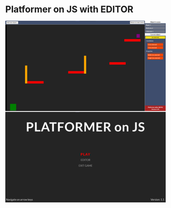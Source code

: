 # Platformer on JS with EDITOR

![img](https://github.com/paveldrobny/PlatformerJS/blob/master/editor.png)
![img](https://github.com/paveldrobny/PlatformerJS/blob/master/mainMenu.png)
